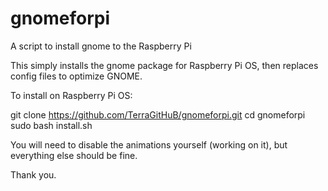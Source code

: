 # gnomeforpi
A script to install gnome to the Raspberry Pi

This simply installs the gnome package for Raspberry Pi OS, then replaces config files to optimize GNOME.

To install on Raspberry Pi OS:

git clone https://github.com/TerraGitHuB/gnomeforpi.git
cd gnomeforpi
sudo bash install.sh

You will need to disable the animations yourself (working on it), but everything else should be fine. 

Thank you.
